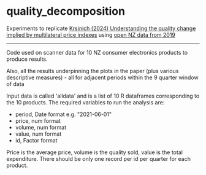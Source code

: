 # quality_decomposition

Experiments to replicate [Krsinich (2024) Understanding the quality change implied by multilateral price indexes](https://www.researchgate.net/publication/385980567_Understanding_the_quality_change_implied_by_multilateral_price_indexes) using [open NZ data from 2019](https://code.officialstatistics.org/scanner-task-team-gwg/FEWS_package/-/blob/master/data/SampleDataSet.csv?ref_type=heads)

---------------------------------------------

Code used on scanner data for 10 NZ consumer electronics products to produce results.

Also, all the results underpinning the plots in the paper (plus various descriptive measures) - all for adjacent periods within the 9 quarter window of data

Input data is called 'alldata' and is a list of 10 R dataframes corresponding to the 10 products.  The required variables to run the analysis are:
- period, Date format e.g. "2021-06-01"
- price, num format
- volume, num format
- value, num format
- id, Factor format

Price is the average price, volume is the quality sold, value is the total expenditure.  There should be only one record per id per quarter for each product.
